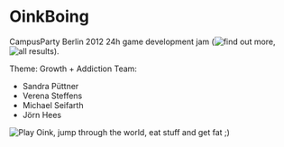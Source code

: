 OinkBoing
=========

CampusParty Berlin 2012 24h game development jam (![find out more](https://docs.google.com/presentation/pub?id=1QcyD5c_j13uxy2ZhDFSzvlz9WtVBVugluiSW6m-hOUs#slide=id.p), ![all results](https://docs.google.com/presentation/d/1oi0DKJUVZWEqOydw5k4I_4rpKtqmGWQNGwEyeRr5UHg/edit?pli=1)).

Theme: Growth + Addiction
Team:
- Sandra Püttner
- Verena Steffens
- Michael Seifarth
- Jörn Hees

![Play Oink](http://joernhees.github.com/OinkBoing/), jump through the world, eat stuff and get fat ;)

